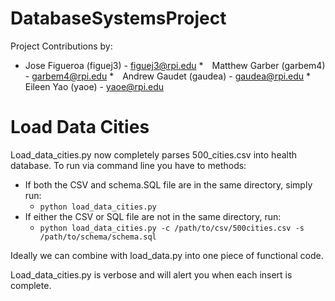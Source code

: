 # DatabaseSystemsProject

Project Contributions by:

* Jose Figueroa (figuej3) - figuej3@rpi.edu 
* Matthew Garber (garbem4) - garbem4@rpi.edu 
* Andrew Gaudet (gaudea) - gaudea@rpi.edu 
* Eileen Yao (yaoe) - yaoe@rpi.edu 
 
# Load Data Cities

Load_data_cities.py now completely parses 500_cities.csv into health database. To run via command line you have to methods:

* If both the CSV and schema.SQL file are in the same directory, simply run:
  * `python load_data_cities.py`
* If either the CSV or SQL file are not in the same directory, run:
  * `python load_data_cities.py -c /path/to/csv/500cities.csv -s /path/to/schema/schema.sql`


Ideally we can combine with load_data.py into one piece of functional code.

Load_data_cities.py is verbose and will alert you when each insert is complete.
